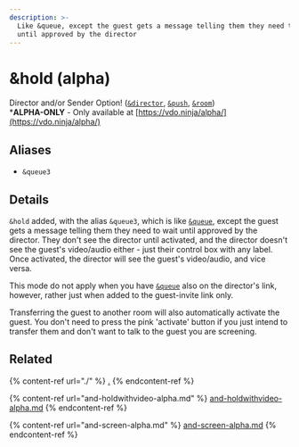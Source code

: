 ```yaml
---
description: >-
  Like &queue, except the guest gets a message telling them they need to wait
  until approved by the director
---
```


# \&hold (alpha)

Director and/or Sender Option! ([`&director`](../../../viewers-settings/director.md), [`&push`](../../../source-settings/push.md), [`&room`](../../../general-settings/room.md))\
\***ALPHA-ONLY** - Only available at [https://vdo.ninja/alpha/](https://vdo.ninja/alpha/)

## Aliases

* `&queue3`

## Details

`&hold` added, with the alias `&queue3`, which is like [`&queue`](./), except the guest gets a message telling them they need to wait until approved by the director. They don't see the director until activated, and the director doesn't see the guest's video/audio either - just their control box with any label. Once activated, the director will see the guest's video/audio, and vice versa.

This mode do not apply when you have [`&queue`](./) also on the director's link, however, rather just when added to the guest-invite link only.

Transferring the guest to another room will also automatically activate the guest. You don't need to press the pink 'activate' button if you just intend to transfer them and don't want to talk to the guest you are screening.

## Related

{% content-ref url="./" %}
[.](./)
{% endcontent-ref %}

{% content-ref url="and-holdwithvideo-alpha.md" %}
[and-holdwithvideo-alpha.md](and-holdwithvideo-alpha.md)
{% endcontent-ref %}

{% content-ref url="and-screen-alpha.md" %}
[and-screen-alpha.md](and-screen-alpha.md)
{% endcontent-ref %}

